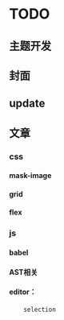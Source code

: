 # TODO

## 主题开发
## 封面
## update


## 文章
### css 

#### mask-image	
#### grid
#### flex



### js
#### babel
#### AST相关
#### editor：
		selection



